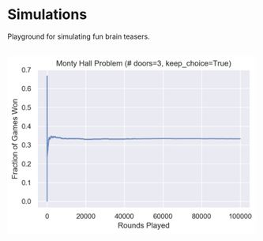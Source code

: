 # Simulations
Playground for simulating fun brain teasers.

<br>
<center><img src="images/monty_hall_problem.png" alt="monty_hall_problem" width=600></center>
